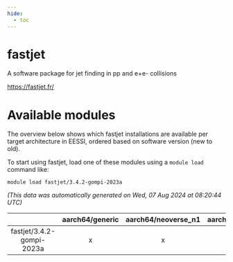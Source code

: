 ```yaml
---
hide:
  - toc
---
```


fastjet
=======


A software package for jet finding in pp and e+e- collisions

https://fastjet.fr/
# Available modules


The overview below shows which fastjet installations are available per target architecture in EESSI, ordered based on software version (new to old).

To start using fastjet, load one of these modules using a `module load` command like:

```shell
module load fastjet/3.4.2-gompi-2023a
```

*(This data was automatically generated on Wed, 07 Aug 2024 at 08:20:44 UTC)*  

| |aarch64/generic|aarch64/neoverse_n1|aarch64/neoverse_v1|x86_64/generic|x86_64/amd/zen2|x86_64/amd/zen3|x86_64/amd/zen4|x86_64/intel/haswell|x86_64/intel/skylake_avx512|
| :---: | :---: | :---: | :---: | :---: | :---: | :---: | :---: | :---: | :---: |
|fastjet/3.4.2-gompi-2023a|x|x|x|x|x|x|-|x|x|

